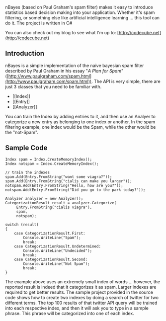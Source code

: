 nBayes (based on Paul Graham's spam filter) makes it easy to introduce statistics based decision making into your application. Whether it's spam filtering, or something else like artificial intelligence learning ... this tool can do it. The project is written in C#

You can also check out my blog to see what I'm up to: [http://codecube.net](http://codecube.net)

## Introduction

nBayes is a simple implementation of the naive bayesian spam filter described by Paul Graham in his essay "_A Plan for Spam_" ([http://www.paulgraham.com/spam.html](http://www.paulgraham.com/spam.html)).  The API is very simple, there are just 3 classes that you need to be familiar with.

* [[Index]]
* [[Entry]]
* [[Analyzer]]

You can train the Index by adding entries to it, and then use an Analyer to categorize a new entry as belonging to one index or another.  In the spam filtering example, one index would be the Spam, while the other would be the "not-Spam".
## Sample Code

    Index spam = Index.CreateMemoryIndex();
    Index notspam = Index.CreateMemoryIndex();
    
    // train the indexes
    spam.Add(Entry.FromString("want some viagra?"));
    spam.Add(Entry.FromString("cialis can make you larger"));
    notspam.Add(Entry.FromString("Hello, how are you?"));
    notspam.Add(Entry.FromString("Did you go to the park today?"));
    
    Analyzer analyzer = new Analyzer();
    CategorizationResult result = analyzer.Categorize(
         Entry.FromString("cialis viagra"), 
         spam, 
         notspam);
    
    switch (result)
    {
        case CategorizationResult.First:
            Console.WriteLine("Spam");
            break;
        case CategorizationResult.Undetermined:
            Console.WriteLine("Undecided");
            break;
        case CategorizationResult.Second:
            Console.WriteLine("Not Spam");
            break;
    }

The example above uses an extremely small index of words ... however, the reported result is indeed that it categorizes it as spam.  Larger indexes are required to get better results.  The sample project provided in the source code shows how to create two indexes by doing a search of twitter for two different terms.  The top 100 results of that twitter API query will be trained into each respective index, and then it will ask you to type in a sample phrase.  This phrase will be categorized into one of each index.
